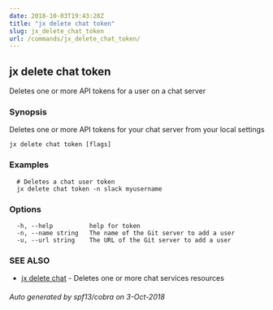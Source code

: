 ```yaml
---
date: 2018-10-03T19:43:28Z
title: "jx delete chat token"
slug: jx_delete_chat_token
url: /commands/jx_delete_chat_token/
---
```

## jx delete chat token

Deletes one or more API tokens for a user on a chat server

### Synopsis

Deletes one or more API tokens for your chat server from your local settings

```
jx delete chat token [flags]
```

### Examples

```
  # Deletes a chat user token
  jx delete chat token -n slack myusername
```

### Options

```
  -h, --help          help for token
  -n, --name string   The name of the Git server to add a user
  -u, --url string    The URL of the Git server to add a user
```

### SEE ALSO

* [jx delete chat](/commands/jx_delete_chat/)	 - Deletes one or more chat services resources

###### Auto generated by spf13/cobra on 3-Oct-2018
